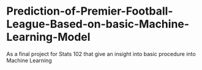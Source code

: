 # Prediction-of-Premier-Football-League-Based-on-basic-Machine-Learning-Model
As a final project for Stats 102 that give an insight into basic procedure into Machine Learning

